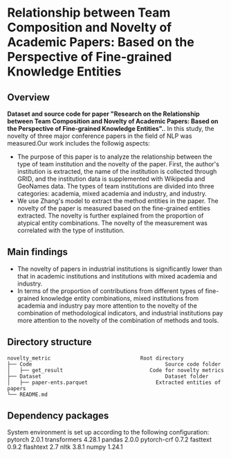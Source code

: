 # Relationship between Team Composition and Novelty of Academic Papers: Based on the Perspective of Fine-grained Knowledge Entities

## Overview

**Dataset and source code for paper "Research on the Relationship between Team Composition and Novelty of Academic Papers: Based on the Perspective of Fine-grained Knowledge Entities".**.
In this study, the novelty of three major conference papers in the field of NLP was measured.Our work includes the followig aspects:

* The purpose of this paper is to analyze the relationship between the type of team institution and the novelty of the paper. First, the author's institution is extracted, the name of the institution is collected through GRID, and the institution data is supplemented with Wikipedia and GeoNames data. The types of team institutions are divided into three categories: academia, mixed academia and industry, and industry.
* We use Zhang's model to extract the method entities in the paper. The novelty of the paper is measured based on the fine-grained entities extracted. The novelty is further explained from the proportion of atypical entity combinations. The novelty of the measurement was correlated with the type of institution.

## Main findings

* The novelty of papers in industrial institutions is significantly lower than that in academic institutions and institutions with mixed academia and industry.
* In terms of the proportion of contributions from different types of fine-grained knowledge entity combinations, mixed institutions from academia and industry pay more attention to the novelty of the combination of methodological indicators, and industrial institutions pay more attention to the novelty of the combination of methods and tools.
## Directory structure
    novelty_metric                             Root directory
    ├── Code                                           Source code folder
    │   ├── get_result                            Code for novelty metrics
    ├── Dataset                                        Dataset folder
    │   ├── paper-ents.parquet                      Extracted entities of papers
    └── README.md
## Dependency packages
System environment is set up according to the following configuration:
        pytorch 2.0.1
        transformers 4.28.1
        pandas 2.0.0
        pytorch-crf 0.7.2
        fasttext 0.9.2
        flashtext 2.7
        nltk 3.8.1
        numpy 1.24.1
